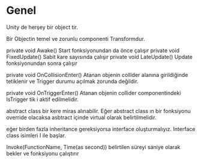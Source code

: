 # Genel

Unity de herşey bir object tir. 

Bir Objectin temel ve zorunlu componenti Transformdur.

private void Awake() Start fonksiyonundan da önce çalışır
private void FixedUpdate() Sabit kare sayısında çalışır
private void LateUpdate() Update fonksiyonundan sonra çalışır

private void OnCollisionEnter() Atanan objenin collider alanına girildiğinde tetiklenir ve Trigger durumu açılmak zorunda değildir.

private void OnTriggerEnter() Atanan objenin collider componentindeki IsTrigger tik i aktif edilmelidir.

abstract class bir kere miras alınabilir. Eğer abstract class ın bir fonksiyonu override olacaksa asbtract içinde virtual olarak belirtilmelidir.

eğer birden fazla inheritance gereksiyorsa interface oluşturmalıyız. Interface class isimleri I ile başlar. 

Invoke(FunctionName, Time(as second)) belirtilen süreyi saniye olarak bekler ve fonksiyonu çalıştırır
